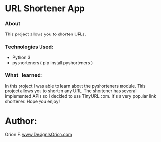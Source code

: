 # URL Shortener App

### About 
This project allows you to shorten URLs. 

### Technologies Used:
- Python 3
- pyshorteners ( pip install pyshorteners )

### What I learned:

In this project I was able to learn about the pyshorteners module. This project allows you to shorten any URL. The shortener has several implemented APIs so I decided to use TinyURL.com. It's a very popular link shortener. Hope you enjoy!


# Author: 
Orion F.
www.DesignIsOrion.com
